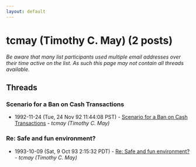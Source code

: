 ```yaml
---
layout: default
---
```


# tcmay (Timothy C. May) (2 posts)

_Be aware that many list participants used multiple email addresses over their time active on the list. As such this page may not contain all threads available._

## Threads

### Scenario for a Ban on Cash Transactions
+ 1992-11-24 (Tue, 24 Nov 92 11:44:08 PST) - [Scenario for a Ban on Cash Transactions](/archive/1992/11/072cd11b2499e62e64050cdeb80730782b5643b03534646e2adae32d37744dd6) - _tcmay (Timothy C. May)_

### Re: Safe and fun environment?
+ 1993-10-09 (Sat, 9 Oct 93 2:15:32 PDT) - [Re: Safe and fun environment?](/archive/1993/10/a1934717cfda007cf90bac79ed0548170f562ad099881014f13b5adcf0301dda) - _tcmay (Timothy C. May)_

